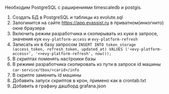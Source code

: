 Необходим PostgreSQL с раширениями timescaledb и postgis.

1. Создать БД в PostgreSQL и таблицы из evolute.sql
2. Залогинится на сайте https://app.evassist.ru в приватном(инкогнито) окне браузера
3. Включить режим разработчика и скопирывать из куки в запросе, значения кук `evy-platform-access` и `evy-platform-refresh`
4. Записать их в базу запросом `INSERT INTO token_storage (access_token, refresh_token, updated_at) VALUES ('<evy-platform-access>', '<>evy-platform-refresh', now());`
5. В скриптах поменять настроики базы
6. В режиме разработчика скопировать из пути в запросе id машины `car-service/tbox/<carid>/info`
7. В скрипте заменить id машины
8. Добавить запуск скриптов в крон, примено как в crontab.txt
9. Добавить в графану дашборд grafana.json
